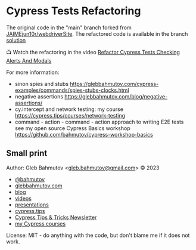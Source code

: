 # Cypress Tests Refactoring

The original code in the "main" branch forked from [JAIMEjun10r/webdriverSite](https://github.com/JAIMEjun10r/webdriverSite). The refactored code is available in the branch [solution](https://github.com/bahmutov/webdriverSite/tree/solution)

📺 Watch the refactoring in the video [Refactor Cypress Tests Checking Alerts And Modals](https://youtu.be/lnYd0cPnCa8)

For more information:

- sinon spies and stubs https://glebbahmutov.com/cypress-examples/commands/spies-stubs-clocks.html
- negative assertions https://glebbahmutov.com/blog/negative-assertions/
- cy.intercept and network testing: my course https://cypress.tips/courses/network-testing
- command - action - command - action approach to writing E2E tests see my open source Cypress Basics workshop https://github.com/bahmutov/cypress-workshop-basics

## Small print

Author: Gleb Bahmutov &lt;gleb.bahmutov@gmail.com&gt; &copy; 2023

- [@bahmutov](https://twitter.com/bahmutov)
- [glebbahmutov.com](https://glebbahmutov.com)
- [blog](https://glebbahmutov.com/blog)
- [videos](https://www.youtube.com/glebbahmutov)
- [presentations](https://slides.com/bahmutov)
- [cypress.tips](https://cypress.tips)
- [Cypress Tips & Tricks Newsletter](https://cypresstips.substack.com/)
- [my Cypress courses](https://cypress.tips/courses)

License: MIT - do anything with the code, but don't blame me if it does not work.
